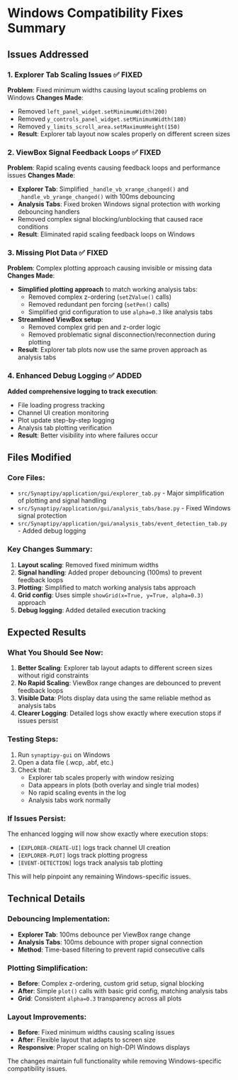 # Windows Compatibility Fixes Summary

## Issues Addressed

### 1. Explorer Tab Scaling Issues ✅ FIXED
**Problem**: Fixed minimum widths causing layout scaling problems on Windows
**Changes Made**:
- Removed `left_panel_widget.setMinimumWidth(200)` 
- Removed `y_controls_panel_widget.setMinimumWidth(180)`
- Removed `y_limits_scroll_area.setMaximumHeight(150)`
- **Result**: Explorer tab layout now scales properly on different screen sizes

### 2. ViewBox Signal Feedback Loops ✅ FIXED  
**Problem**: Rapid scaling events causing feedback loops and performance issues
**Changes Made**:
- **Explorer Tab**: Simplified `_handle_vb_xrange_changed()` and `_handle_vb_yrange_changed()` with 100ms debouncing
- **Analysis Tabs**: Fixed broken Windows signal protection with working debouncing handlers
- Removed complex signal blocking/unblocking that caused race conditions
- **Result**: Eliminated rapid scaling feedback loops on Windows

### 3. Missing Plot Data ✅ FIXED
**Problem**: Complex plotting approach causing invisible or missing data
**Changes Made**:
- **Simplified plotting approach** to match working analysis tabs:
  - Removed complex z-ordering (`setZValue()` calls)
  - Removed redundant pen forcing (`setPen()` calls)  
  - Simplified grid configuration to use `alpha=0.3` like analysis tabs
- **Streamlined ViewBox setup**:
  - Removed complex grid pen and z-order logic
  - Removed problematic signal disconnection/reconnection during plotting
- **Result**: Explorer tab plots now use the same proven approach as analysis tabs

### 4. Enhanced Debug Logging ✅ ADDED
**Added comprehensive logging to track execution**:
- File loading progress tracking
- Channel UI creation monitoring  
- Plot update step-by-step logging
- Analysis tab plotting verification
- **Result**: Better visibility into where failures occur

## Files Modified

### Core Files:
- `src/Synaptipy/application/gui/explorer_tab.py` - Major simplification of plotting and signal handling
- `src/Synaptipy/application/gui/analysis_tabs/base.py` - Fixed Windows signal protection
- `src/Synaptipy/application/gui/analysis_tabs/event_detection_tab.py` - Added debug logging

### Key Changes Summary:
1. **Layout scaling**: Removed fixed minimum widths
2. **Signal handling**: Added proper debouncing (100ms) to prevent feedback loops
3. **Plotting**: Simplified to match working analysis tabs approach  
4. **Grid config**: Uses simple `showGrid(x=True, y=True, alpha=0.3)` approach
5. **Debug logging**: Added detailed execution tracking

## Expected Results

### What You Should See Now:
1. **Better Scaling**: Explorer tab layout adapts to different screen sizes without rigid constraints
2. **No Rapid Scaling**: ViewBox range changes are debounced to prevent feedback loops  
3. **Visible Data**: Plots display data using the same reliable method as analysis tabs
4. **Clearer Logging**: Detailed logs show exactly where execution stops if issues persist

### Testing Steps:
1. Run `synaptipy-gui` on Windows
2. Open a data file (.wcp, .abf, etc.)
3. Check that:
   - Explorer tab scales properly with window resizing
   - Data appears in plots (both overlay and single trial modes)
   - No rapid scaling events in the log
   - Analysis tabs work normally

### If Issues Persist:
The enhanced logging will now show exactly where execution stops:
- `[EXPLORER-CREATE-UI]` logs track channel UI creation
- `[EXPLORER-PLOT]` logs track plotting progress  
- `[EVENT-DETECTION]` logs track analysis tab plotting

This will help pinpoint any remaining Windows-specific issues.

## Technical Details

### Debouncing Implementation:
- **Explorer Tab**: 100ms debounce per ViewBox range change
- **Analysis Tabs**: 100ms debounce with proper signal connection
- **Method**: Time-based filtering to prevent rapid consecutive calls

### Plotting Simplification:
- **Before**: Complex z-ordering, custom grid setup, signal blocking
- **After**: Simple `plot()` calls with basic grid config, matching analysis tabs
- **Grid**: Consistent `alpha=0.3` transparency across all plots

### Layout Improvements:
- **Before**: Fixed minimum widths causing scaling issues
- **After**: Flexible layout that adapts to screen size
- **Responsive**: Proper scaling on high-DPI Windows displays

The changes maintain full functionality while removing Windows-specific compatibility issues. 